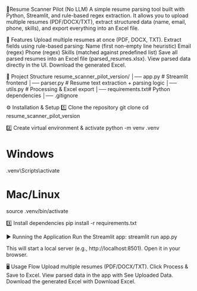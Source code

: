 📄Resume Scanner Pilot (No LLM)
A simple resume parsing tool built with Python, Streamlit, and rule-based regex extraction.
It allows you to upload multiple resumes (PDF/DOCX/TXT), extract structured data (name, email, phone, skills), and export everything into an Excel file.
 
🚀 Features
Upload multiple resumes at once (PDF, DOCX, TXT).
Extract fields using rule-based parsing:
Name (first non-empty line heuristic)
Email (regex)
Phone (regex)
Skills (matched against predefined list)
Save all parsed resumes into an Excel file (parsed_resumes.xlsx).
View parsed data directly in the UI.
Download the generated Excel.

📂 Project Structure
resume_scanner_pilot_version/
│── app.py          # Streamlit frontend
│── parser.py       # Resume text extraction + parsing logic
│── utils.py        # Processing & Excel export
│── requirements.txt# Python dependencies
│── .gitignore

⚙️ Installation & Setup
1️⃣ Clone the repository
git clone <your-repo-url>
cd resume_scanner_pilot_version

2️⃣ Create virtual environment & activate
python -m venv .venv
# Windows
.venv\Scripts\activate
# Mac/Linux
source .venv/bin/activate

3️⃣ Install dependencies
pip install -r requirements.txt

▶️ Running the Application
Run the Streamlit app:
streamlit run app.py

This will start a local server (e.g., http://localhost:8501).
Open it in your browser.

🖥️ Usage Flow
Upload multiple resumes (PDF/DOCX/TXT).
Click Process & Save to Excel.
View parsed data in the app with See Uploaded Data.
Download the generated Excel with Download Excel.
